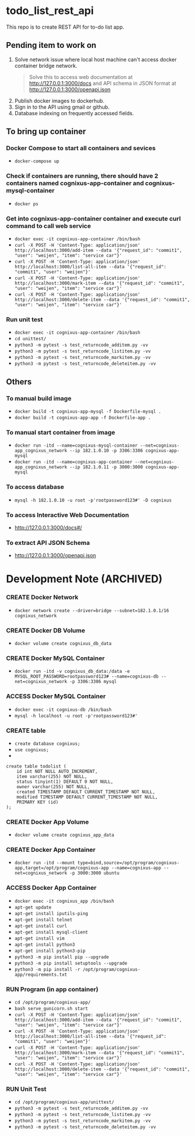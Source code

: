 # todo_list_rest_api
This repo is to create REST API for to-do list app.


## Pending item to work on
1. Solve network issue where local host machine can't access docker container bridge network.
    > Solve this to access web documentation at http://127.0.0.1:3000/docs and API schema in JSON format at http://127.0.0.1:3000/openapi.json
2. Publish docker images to dockerhub.
3. Sign in to the API using gmail or github.
4. Database indexing on frequently accessed fields.


## To bring up container
### Docker Compose to start all containers and sevices
- ```docker-compose up```

### Check if containers are running, there should have 2 containers named cognixus-app-container and cognixus-mysql-container
- ```docker ps```

### Get into cognixus-app-container container and execute curl command to call web service
- ```docker exec -it cognixus-app-container /bin/bash```
- ```curl -X POST -H 'Content-Type: application/json' http://localhost:3000/add-item --data '{"request_id": "commit1", "user": "weijen", "item": "service car"}'```
- ```curl -X POST -H 'Content-Type: application/json' http://localhost:3000/list-all-item --data '{"request_id": "commit1", "user": "weijen"}'```
- ```curl -X POST -H 'Content-Type: application/json' http://localhost:3000/mark-item --data '{"request_id": "commit1", "user": "weijen", "item": "service car"}'```
- ```curl -X POST -H 'Content-Type: application/json' http://localhost:3000/delete-item --data '{"request_id": "commit1", "user": "weijen", "item": "service car"}'```

### Run unit test
- ```docker exec -it cognixus-app-container /bin/bash```
- ```cd unittest/```
- ```python3 -m pytest -s test_returncode_additem.py -vv```
- ```python3 -m pytest -s test_returncode_listitem.py -vv```
- ```python3 -m pytest -s test_returncode_markitem.py -vv```
- ```python3 -m pytest -s test_returncode_deleteitem.py -vv```


## Others
### To manual build image
- ```docker build -t cognixus-app-mysql -f Dockerfile-mysql .```
- ```docker build -t cognixus-app-app -f Dockerfile-app .```

### To manual start container from image
- ```docker run -itd --name=cognixus-mysql-container --net=cognixus-app_cognixus_network --ip 182.1.0.10 -p 3306:3306 cognixus-app-mysql```
- ```docker run -itd --name=cognixus-app-container --net=cognixus-app_cognixus_network --ip 182.1.0.11 -p 3000:3000 cognixus-app-mysql```

### To access database
- ```mysql -h 182.1.0.10 -u root -p'rootpassword123#' -D cognixus```

### To access Interactive Web Documentation
- http://127.0.0.1:3000/docs#/

### To extract API JSON Schema
- http://127.0.0.1:3000/openapi.json






# Development Note (ARCHIVED)
### CREATE Docker Network
- ```docker network create --driver=bridge --subnet=182.1.0.1/16 cognixus_network```

### CREATE Docker DB Volume
- ```docker volume create cognixus_db_data```

### CREATE Docker MySQL Container
- ```docker run -itd -v cognixus_db_data:/data -e MYSQL_ROOT_PASSWORD=rootpassword123# --name=cognixus-db --net=cognixus_network -p 3306:3306 mysql```

### ACCESS Docker MySQL Container
- ```docker exec -it cognixus-db /bin/bash```
- ```mysql -h localhost -u root -p'rootpassword123#'```

### CREATE table
- ```create database cognixus;```
- ```use cognixus;```
- 
```
create table todolist (
    id int NOT NULL AUTO_INCREMENT,
    item varchar(255) NOT NULL,
    status tinyint(1) DEFAULT 0 NOT NULL,
    owner varchar(255) NOT NULL,
    created TIMESTAMP DEFAULT CURRENT_TIMESTAMP NOT NULL,
    modified TIMESTAMP DEFAULT CURRENT_TIMESTAMP NOT NULL,
    PRIMARY KEY (id)
);
```

### CREATE Docker App Volume
- ```docker volume create cognixus_app_data```

### CREATE Docker App Container
- ```docker run -itd --mount type=bind,source=/opt/program/cognixus-app,target=/opt/program/cognixus-app --name=cognixus-app --net=cognixus_network -p 3000:3000 ubuntu```

### ACCESS Docker App Container
- ```docker exec -it cognixus_app /bin/bash```
- ```apt-get update```
- ```apt-get install iputils-ping```
- ```apt-get install telnet```
- ```apt-get install curl```
- ```apt-get install mysql-client```
- ```apt-get install vim```
- ```apt-get install python3```
- ```apt-get install python3-pip```
- ```python3 -m pip install pip --upgrade```
- ```python3 -m pip install setuptools --upgrade```
- ```python3 -m pip install -r /opt/program/cognixus-app/requirements.txt```

### RUN Program (in app container)
- ```cd /opt/program/cognixus-app/```
- ```bash serve_gunicorn.sh start```
- ```curl -X POST -H 'Content-Type: application/json' http://localhost:3000/add-item --data '{"request_id": "commit1", "user": "weijen", "item": "service car"}'```
- ```curl -X POST -H 'Content-Type: application/json' http://localhost:3000/list-all-item --data '{"request_id": "commit1", "user": "weijen"}'```
- ```curl -X POST -H 'Content-Type: application/json' http://localhost:3000/mark-item --data '{"request_id": "commit1", "user": "weijen", "item": "service car"}'```
- ```curl -X POST -H 'Content-Type: application/json' http://localhost:3000/delete-item --data '{"request_id": "commit1", "user": "weijen", "item": "service car"}'```

### RUN Unit Test
- ```cd /opt/program/cognixus-app/unittest/```
- ```python3 -m pytest -s test_returncode_additem.py -vv```
- ```python3 -m pytest -s test_returncode_listitem.py -vv```
- ```python3 -m pytest -s test_returncode_markitem.py -vv```
- ```python3 -m pytest -s test_returncode_deleteitem.py -vv```
